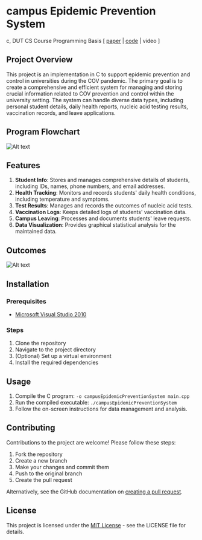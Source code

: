 # campus Epidemic Prevention System
c, DUT CS Course Programming Basis [ [paper](https://docs.google.com/document/d/1fuuG9OOcDicmhlZN50VLfGPwlPZ9app3/edit?usp=share_link&ouid=101335811464917368567&rtpof=true&sd=true/) | [code](https://github.com/yanhao5103233729/campusEpidemicPreventionSystem/) | video ]

## Project Overview
This project is an implementation in C to support epidemic prevention and control in universities during the COV pandemic. The primary goal is to create a comprehensive and efficient system for managing and storing crucial information related to COV prevention and control within the university setting. The system can handle diverse data types, including personal student details, daily health reports, nucleic acid testing results, vaccination records, and leave applications.

## Program Flowchart
![Alt text](URL_of_image "./img/flowchart.png")

## Features
1. **Student Info**: Stores and manages comprehensive details of students, including IDs, names, phone numbers, and email addresses.
2. **Health Tracking**: Monitors and records students' daily health conditions, including temperature and symptoms.
3. **Test Results**: Manages and records the outcomes of nucleic acid tests.
4. **Vaccination Logs**: Keeps detailed logs of students' vaccination data.
5. **Campus Leaving**: Processes and documents students' leave requests.
6. **Data Visualization**: Provides graphical statistical analysis for the maintained data.

## Outcomes
![Alt text](URL_of_image "./img/outcomes.png")

## Installation

### Prerequisites
- [Microsoft Visual Studio 2010](https://visualstudio.microsoft.com/vs/older-downloads/)

### Steps
1. Clone the repository
2. Navigate to the project directory
3. (Optional) Set up a virtual environment
4. Install the required dependencies

## Usage
1. Compile the C program: ```-o campusEpidemicPreventionSystem main.cpp```
2. Run the compiled executable: ```./campusEpidemicPreventionSystem```
3. Follow the on-screen instructions for data management and analysis.

## Contributing
Contributions to the project are welcome! Please follow these steps:
1. Fork the repository
2. Create a new branch
3. Make your changes and commit them
4. Push to the original branch
5. Create the pull request

Alternatively, see the GitHub documentation on [creating a pull request](https://docs.github.com/en/github/collaborating-with-issues-and-pull-requests/creating-a-pull-request).

## License
This project is licensed under the [MIT License](LICENSE.md) - see the LICENSE file for details.

